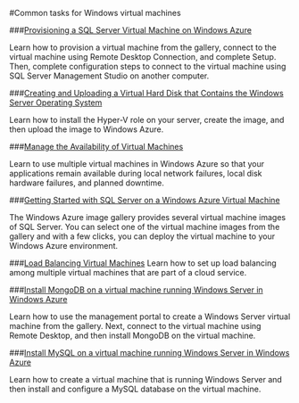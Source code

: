 <properties linkid="manage-windows-common-tasks" urlDisplayName="Common tasks" pageTitle="Windows Azure Windows VM Common Tasks" title="Windows Azure Windows VM Common Tasks" metaKeywords="virtual machines Azure, VMs Azure" description="Find topics about virtual machines in Windows Azure." metaCanonical="" disqusComments="0" umbracoNaviHide="0" />

#Common tasks for Windows virtual machines


###[Provisioning a SQL Server Virtual Machine on Windows Azure](/en-us/manage/windows/common-tasks/install-sql-server/)

Learn how to provision a virtual machine from the gallery, connect to the virtual machine using Remote Desktop Connection, and complete Setup. Then, complete configuration steps to connect to the virtual machine using SQL Server Management Studio on another computer.

###[Creating and Uploading a Virtual Hard Disk that Contains the Windows Server Operating System](/en-us/manage/windows/common-tasks/upload-a-vhd/)
 
Learn how to install the Hyper-V role on your server, create the image, and then upload the image to Windows Azure. 

###[Manage the Availability of Virtual Machines](/en-us/manage/windows/common-tasks/manage-vm-availability/)

Learn to use multiple virtual machines in Windows Azure so that your applications remain available during local network failures, local disk hardware failures, and planned downtime.


###[Getting Started with SQL Server on a Windows Azure Virtual Machine](/en-us/manage/windows/common-tasks/sql-server-on-a-vm/)

The Windows Azure image gallery provides several virtual machine images of SQL Server. You can select one of the virtual machine images from the gallery and with a few clicks, you can deploy the virtual machine to your Windows Azure environment.

###[Load Balancing Virtual Machines](/en-us/manage/windows/common-tasks/how-to-load-balance-virtual-machines/)
Learn how to set up load balancing among multiple virtual machines that are part of a cloud service.

###[Install MongoDB on a virtual machine running Windows Server in Windows Azure](/en-us/manage/windows/common-tasks/install-mongodb/)

Learn how to use the management portal to create a Windows Server virtual machine from the gallery. Next, connect to the virtual machine using Remote Desktop, and then install MongoDB on the virtual machine.

###[Install MySQL on a virtual machine running Windows Server in Windows Azure](/en-us/manage/windows/common-tasks/install-mysql/)

Learn how to create a virtual machine that is running Windows Server and then install and configure a MySQL database on the virtual machine.

